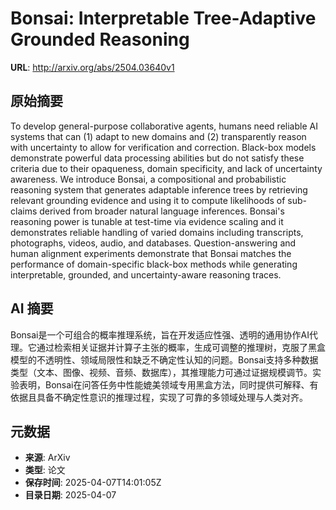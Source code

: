 # Bonsai: Interpretable Tree-Adaptive Grounded Reasoning

**URL**: http://arxiv.org/abs/2504.03640v1

## 原始摘要

To develop general-purpose collaborative agents, humans need reliable AI
systems that can (1) adapt to new domains and (2) transparently reason with
uncertainty to allow for verification and correction. Black-box models
demonstrate powerful data processing abilities but do not satisfy these
criteria due to their opaqueness, domain specificity, and lack of uncertainty
awareness. We introduce Bonsai, a compositional and probabilistic reasoning
system that generates adaptable inference trees by retrieving relevant
grounding evidence and using it to compute likelihoods of sub-claims derived
from broader natural language inferences. Bonsai's reasoning power is tunable
at test-time via evidence scaling and it demonstrates reliable handling of
varied domains including transcripts, photographs, videos, audio, and
databases. Question-answering and human alignment experiments demonstrate that
Bonsai matches the performance of domain-specific black-box methods while
generating interpretable, grounded, and uncertainty-aware reasoning traces.


## AI 摘要

Bonsai是一个可组合的概率推理系统，旨在开发适应性强、透明的通用协作AI代理。它通过检索相关证据并计算子主张的概率，生成可调整的推理树，克服了黑盒模型的不透明性、领域局限性和缺乏不确定性认知的问题。Bonsai支持多种数据类型（文本、图像、视频、音频、数据库），其推理能力可通过证据规模调节。实验表明，Bonsai在问答任务中性能媲美领域专用黑盒方法，同时提供可解释、有依据且具备不确定性意识的推理过程，实现了可靠的多领域处理与人类对齐。

## 元数据

- **来源**: ArXiv
- **类型**: 论文
- **保存时间**: 2025-04-07T14:01:05Z
- **目录日期**: 2025-04-07
